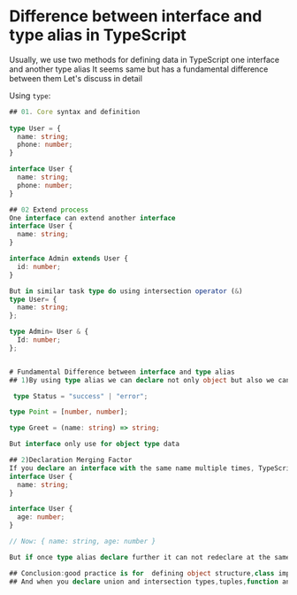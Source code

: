# Difference between interface and type alias in TypeScript

Usually, we use two methods for defining data in TypeScript one interface and another type alias
It seems same but has a fundamental difference between them 
Let's discuss in detail



Using `type`:
```ts
## 01. Core syntax and definition
 
type User = {
  name: string;
  phone: number;
}

interface User {
  name: string;
  phone: number;
}

## 02 Extend process
One interface can extend another interface
interface User {
  name: string;
}

interface Admin extends User {
  id: number;
}

But in similar task type do using intersection operator (&)
type User= {
  name: string;
};

type Admin= User & {
  Id: number;
};


# Fundamental Difference between interface and type alias
## 1)By using type alias we can declare not only object but also we can declare union,tuple,primitive

 type Status = "success" | "error";

type Point = [number, number];

type Greet = (name: string) => string;

But interface only use for object type data

## 2)Declaration Merging Factor
If you declare an interface with the same name multiple times, TypeScript will combine them all.
interface User {
  name: string;
}

interface User {
  age: number;
}

// Now: { name: string, age: number }

But if once type alias declare further it can not redeclare at the same name

## Conclusion:good practice is for  defining object structure,class implementations and oop,when you need declaration merging and extending others interface you should use interface
## And when you declare union and intersection types,tuples,function and other complex data type in that case you should use Type alias


